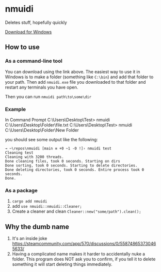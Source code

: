 # nmuidi

Deletes stuff, hopefully quickly

[Download for Windows](https://nightly.link/Dillonb/nmuidi/workflows/build/main/nmuidi-windows.zip)

## How to use

### As a command-line tool

You can download using the link above. The easiest way to use it in Windows is to make a folder (something like `C:\bin`) and add that folder to your path. Then add `nmuidi.exe` file you downloaded to that folder and restart any terminals you have open.

Then you can run `nmuidi path\to\some\dir` 

### Example
In Command Prompt
C:\Users\Desktop\Test> nmuidi C:\Users\Desktop\Folder\file.txt
C:\Users\Desktop\Test> nmuidi C:\Users\Desktop\Folder\New Folder

you should see some output like the following:
```PS
→ ~\repos\nmuidi [main ≡ +0 ~1 -0 !]› nmuidi test
Cleaning test
Cleaning with 3200 threads.
Done cleaning files, took 0 seconds. Starting on dirs
Done sorting, took 0 seconds. Starting to delete directories.
Done deleting directories, took 0 seconds. Entire process took 0 seconds.
Done.
```

### As a package

1. `cargo add nmuidi`
2. add `use nmuidi::nmuidi::Cleaner;`
3. Create a cleaner and clean `Cleaner::new("some/path").clean();`


## Why the dumb name

1. It's an inside joke <https://steamcommunity.com/app/570/discussions/0/558748653730465633/>
2. Having a complicated name makes it harder to accidentally nuke a folder. This program does NOT ask you to confirm, if you tell it to delete something it will start deleting things immediately.
